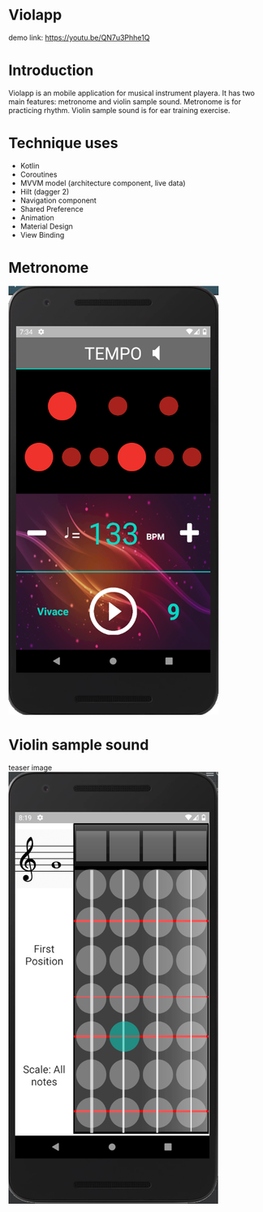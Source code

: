 # Violapp
demo link: https://youtu.be/QN7u3Phhe1Q
# Introduction
Violapp is an mobile application for musical instrument playera.
It has two main features: metronome and violin sample sound.
Metronome is for practicing rhythm.
Violin sample sound is for ear training exercise.
# Technique uses
* Kotlin
* Coroutines
* MVVM model (architecture component, live data)
* Hilt (dagger 2)
* Navigation component
* Shared Preference
* Animation
* Material Design
* View Binding
# Metronome
![](Preview/metronome.png)
# Violin sample sound
teaser image\
![](Preview/sample_sound.png)
